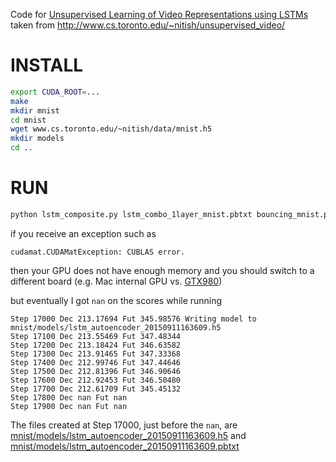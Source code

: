 Code for [Unsupervised Learning of Video Representations using LSTMs](http://arxiv.org/pdf/1502.04681.pdf)
taken from http://www.cs.toronto.edu/~nitish/unsupervised_video/

INSTALL
=======

```bash
export CUDA_ROOT=...
make
mkdir mnist
cd mnist
wget www.cs.toronto.edu/~nitish/data/mnist.h5
mkdir models
cd ..
```

RUN
===
```bash
python lstm_composite.py lstm_combo_1layer_mnist.pbtxt bouncing_mnist.pbtxt
```
if you receive an exception such as 
```
cudamat.CUDAMatException: CUBLAS error.
```
then your GPU does not have enough memory and you should switch to a different board
(e.g. Mac internal GPU vs. [GTX980](http://udibr.github.io/using-external-gtx-980-with-macbook-pro.html))

but eventually I got `nan` on the scores while running
```
Step 17000 Dec 213.17694 Fut 345.98576 Writing model to mnist/models/lstm_autoencoder_20150911163609.h5
Step 17100 Dec 213.55469 Fut 347.48344
Step 17200 Dec 213.18424 Fut 346.63582
Step 17300 Dec 213.91465 Fut 347.33368
Step 17400 Dec 212.99746 Fut 347.44646
Step 17500 Dec 212.81396 Fut 346.90646
Step 17600 Dec 212.92453 Fut 346.50480
Step 17700 Dec 212.61709 Fut 345.45132
Step 17800 Dec nan Fut nan
Step 17900 Dec nan Fut nan
```
The files created at Step 17000, just before the `nan`, are
[mnist/models/lstm_autoencoder_20150911163609.h5](https://s3.amazonaws.com/udivideo/lstm_autoencoder_20150911163609.h5) and
[mnist/models/lstm_autoencoder_20150911163609.pbtxt](https://s3.amazonaws.com/udivideo/lstm_autoencoder_20150911163609.pbtxt)